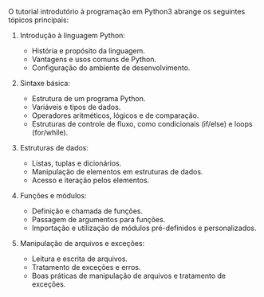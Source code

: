 
O tutorial introdutório à programação em Python3 abrange os seguintes tópicos principais:

1. Introdução à linguagem Python:
   - História e propósito da linguagem.
   - Vantagens e usos comuns de Python.
   - Configuração do ambiente de desenvolvimento.

2. Sintaxe básica:
   - Estrutura de um programa Python.
   - Variáveis e tipos de dados.
   - Operadores aritméticos, lógicos e de comparação.
   - Estruturas de controle de fluxo, como condicionais (if/else) e loops (for/while).

3. Estruturas de dados:
   - Listas, tuplas e dicionários.
   - Manipulação de elementos em estruturas de dados.
   - Acesso e iteração pelos elementos.

4. Funções e módulos:
   - Definição e chamada de funções.
   - Passagem de argumentos para funções.
   - Importação e utilização de módulos pré-definidos e personalizados.

5. Manipulação de arquivos e exceções:
   - Leitura e escrita de arquivos.
   - Tratamento de exceções e erros.
   - Boas práticas de manipulação de arquivos e tratamento de exceções.